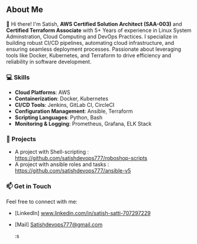 ## About Me

👋 Hi there! I'm Satish, **AWS Certified Solution Architect (SAA-003)** and **Certified Terraform Associate** with 5+ Years of experience in Linux System Adminstration, Cloud Computing and DevOps Practices.
I specialize in building robust CI/CD pipelines, automating cloud infrastructure, and ensuring seamless deployment processes. Passionate about leveraging tools like Docker, Kubernetes, and Terraform to drive efficiency and reliability in software development.

### 💻 Skills
- **Cloud Platforms**: AWS
- **Containerization**: Docker, Kubernetes
- **CI/CD Tools**: Jenkins, GitLab CI, CircleCI
- **Configuration Management**: Ansible, Terraform
- **Scripting Languages**: Python, Bash
- **Monitoring & Logging**: Prometheus, Grafana, ELK Stack

### 🌟 Projects
- A project with Shell-scripting : https://github.com/satishdevops777/roboshop-scripts
- A project with ansible roles and tasks : https://github.com/satishdevops777/ansible-v5
  
### 📫 Get in Touch
Feel free to connect with me:
- [LinkedIn] www.linkedin.com/in/satish-satti-707297229
- [Mail] Satishdevops777@gmail.com

  :s
